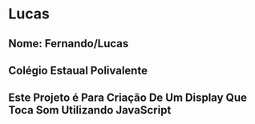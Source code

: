 # Lucas
Nome: Fernando/Lucas
---------------------
Colégio Estaual Polivalente
-----------------------------
Este Projeto é Para Criação De Um Display Que Toca Som Utilizando JavaScript
------------------------------------------------------------------------------
